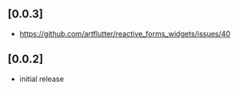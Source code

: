 ## [0.0.3]
* https://github.com/artflutter/reactive_forms_widgets/issues/40

## [0.0.2]
* initial release
